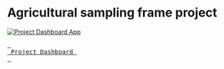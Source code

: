 # Agricultural sampling frame project



[![Project Dashboard App]](https://sampling-project.streamlit.app)


[Project Dashboard App]: https://img.shields.io/badge/Project-37a779?style=for-the-badge


[<kbd> <br> Project Dashboard <br> </kbd>](https://sampling-project.streamlit.app)


